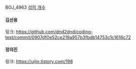 BOJ_4963 [섬의 개수](https://www.acmicpc.net/problem/4963)<br>

#### 김선웅
링크: https://github.com/dnd2dnd/coding-test/commit/0907df0e52ce219a957b3fbdb14753c1c1616c72

#### 정의진
링크: https://uijin.tistory.com/198
